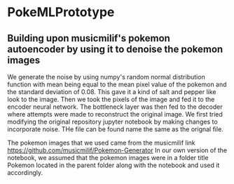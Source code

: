# PokeMLPrototype

## Building upon musicmilif's pokemon autoencoder by using it to denoise the pokemon images
   We generate the noise by using numpy's random normal distribution function with mean being equal to the mean pixel value of the pokemon and the standard deviation of 0.08. This gave it a kind of salt and pepper like look to the image. Then we took the pixels of the image and fed it to the encoder neural network. The bottleneck layer was then fed to the decoder where attempts were made to reconstruct the original image. 
   We first tried modifying the original repository jupyter notebook by making changes to incorporate noise. THe file can be found name the same as the orignal file.
   
   The pokemon images that we used came from the musicmilif link https://github.com/musicmilif/Pokemon-Generator
In our own version of the notebook, we assumed that the pokemon images were in a folder title Pokemon located in the parent folder along with the notebook and used it accordingly.
